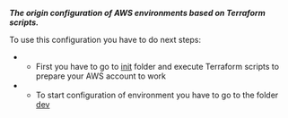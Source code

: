 ***The origin configuration of AWS environments based on Terraform scripts.***

  To use this configuration you have to do next steps:
  
 * * First you have to go to [init](https://github.com/sadoha/aws_eks_cluster_custom_asg/tree/master/init) folder and execute Terraform scripts to prepare your AWS account to work 
    
 * * To start configuration of environment you have to go to the folder [dev](https://github.com/sadoha/aws_eks_cluster_custom_asg/tree/master/dev)



